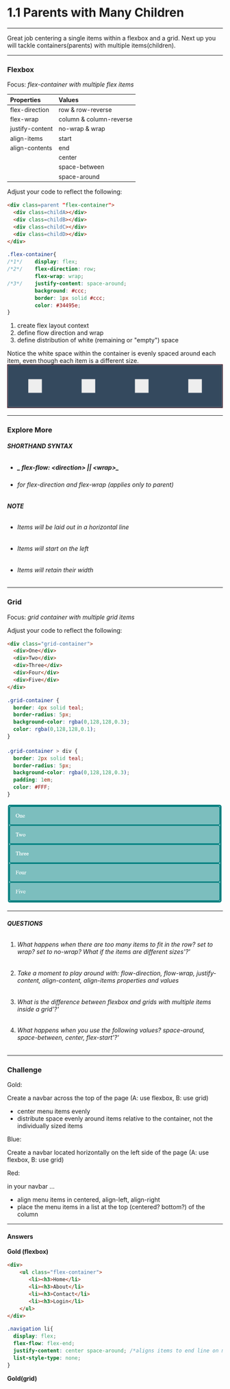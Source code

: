 # 1.1 Parents with Many Children

---

Great job centering a single items within a flexbox and a grid. Next up you will tackle containers\(parents\) with multiple items\(children\).

---

### Flexbox

Focus: _flex-container with multiple flex items_

| Properties | Values |
| :--- | :--- |
| flex-direction | row & row-reverse |
| flex-wrap | column & column-reverse |
| justify-content | no-wrap & wrap |
| align-items | start |
| align-contents | end |
|  | center |
|  | space-between |
|  | space-around |

Adjust your code to reflect the following:

```html
<div class=parent "flex-container">
  <div class=childA></div>
  <div class=childB></div>
  <div class=childC></div>
  <div class=childD></div>
</div>
```

```css
.flex-container{
/*1*/    display: flex;
/*2*/    flex-direction: row;
         flex-wrap: wrap;
/*3*/    justify-content: space-around;
         background: #ccc;
         border: 1px solid #ccc;
         color: #34495e;
}
```

1. create flex layout context
2. define flow direction and wrap
3. define distribution of white \(remaining or "empty"\) space

Notice the white space within the container is evenly spaced around each item, even though each item is a different size.
![flexbox 4 items](/docs/0.1_flexbox_grids/FBassets/FB_4.PNG)

---

### Explore  More

###### **SHORTHAND SYNTAX**

* ##### _ flex-flow: &lt;direction&gt; \|\| &lt;wrap&gt;_

* ###### for flex-direction and flex-wrap \(applies only to parent\)

###### **NOTE**

* ###### Items will be laid out in a horizontal line
* ###### Items will start on the left
* ###### Items will retain their width

---

### Grid

Focus: _grid container with multiple grid items_

Adjust your code to reflect the following:

```html
<div class="grid-container">
  <div>One</div>
  <div>Two</div>
  <div>Three</div>
  <div>Four</div>
  <div>Five</div>
</div>
```

```css
.grid-container {
  border: 4px solid teal;
  border-radius: 5px;
  background-color: rgba(0,128,128,0.3);
  color: rgba(0,128,128,0.1);
}

.grid-container > div {
  border: 2px solid teal;
  border-radius: 5px;
  background-color: rgba(0,128,128,0.3);
  padding: 1em;
  color: #FFF;
}
```

![grid](/assets/2018-03-30_15h48_54.png)

---

###### **QUESTIONS**

1. ###### What happens when there are too many items to fit in the row? set to wrap? set to no-wrap? What if the items are different sizes'?'
2. ###### Take a moment to play around with: flow-direction, flow-wrap, justify-content, align-content, align-items properties and values
3. ###### What is the difference between flexbox and grids with multiple items inside a grid'?'
4. ###### What happens when you  use the following values? space-around, space-between, center, flex-start'?'

---

### Challenge

Gold:

Create a navbar across the top of the page \(A: use flexbox, B: use grid\)

* center menu items evenly
* distribute space evenly around items relative to the container, not the individually sized items

Blue:

Create a navbar located horizontally on the left side of the page \(A: use flexbox, B: use grid\)

Red:

in your navbar ...

* align  menu items in centered, align-left, align-right
* place the menu items in a list at the top \(centered? bottom?\) of the column

---

#### Answers

**Gold \(flexbox\)**

```html
<div>
    <ul class="flex-container">
       <li><h3>Home</li>
       <li><h3>About</li>
       <li><h3>Contact</li>
       <li><h3>Login</li>
    </ul>
</div>
```

```css
.navigation li{
  display: flex;
  flex-flow: flex-end;
  justify-content: center space-around; /*aligns items to end line on main-axis*/
  list-style-type: none;
}
```

**Gold\(grid\)**
